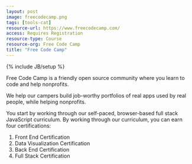 ```yaml
---
layout: post
image: freecodecamp.png
tags: [tools-cat]
resource-url: https://www.freecodecamp.com/
access: Requires Registration
resource-type: Course
resource-org: Free Code Camp
title: "Free Code Camp"
---
```

{% include JB/setup %}

Free Code Camp is a friendly open source community where you learn to code and help nonprofits.

We help our campers build job-worthy portfolios of real apps used by real people, while helping nonprofits.

You start by working through our self-paced, browser-based full stack JavaScript curriculum. By working through our curriculum, you can earn four certifications:

1. Front End Certification
2. Data Visualization Certification
3. Back End Certification
4. Full Stack Certification
